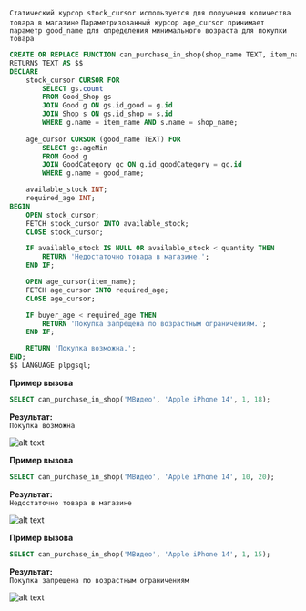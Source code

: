`Статический курсор stock_cursor используется для получения количества товара в магазине`
`Параметризованный курсор age_cursor принимает параметр good_name для определения минимального возраста для покупки товара`
```sql
CREATE OR REPLACE FUNCTION can_purchase_in_shop(shop_name TEXT, item_name TEXT, quantity INT, buyer_age INT)
RETURNS TEXT AS $$
DECLARE
    stock_cursor CURSOR FOR 
        SELECT gs.count
        FROM Good_Shop gs
        JOIN Good g ON gs.id_good = g.id
        JOIN Shop s ON gs.id_shop = s.id
        WHERE g.name = item_name AND s.name = shop_name;
        
    age_cursor CURSOR (good_name TEXT) FOR 
        SELECT gc.ageMin
        FROM Good g
        JOIN GoodCategory gc ON g.id_goodCategory = gc.id
        WHERE g.name = good_name;

    available_stock INT;
    required_age INT;
BEGIN
    OPEN stock_cursor;
    FETCH stock_cursor INTO available_stock;
    CLOSE stock_cursor;

    IF available_stock IS NULL OR available_stock < quantity THEN
        RETURN 'Недостаточно товара в магазине.';
    END IF;

    OPEN age_cursor(item_name);
    FETCH age_cursor INTO required_age;
    CLOSE age_cursor;

    IF buyer_age < required_age THEN
        RETURN 'Покупка запрещена по возрастным ограничениям.';
    END IF;

    RETURN 'Покупка возможна.';
END;
$$ LANGUAGE plpgsql;
```
**Пример вызова**
```sql
SELECT can_purchase_in_shop('МВидео', 'Apple iPhone 14', 1, 18);
```
**Результат:**  
`Покупка возможна`

![alt text](image.png)


**Пример вызова**
```sql
SELECT can_purchase_in_shop('МВидео', 'Apple iPhone 14', 10, 20);
```
**Результат:**  
`Недостаточно товара в магазине`

![alt text](image-1.png)


**Пример вызова**
```sql
SELECT can_purchase_in_shop('МВидео', 'Apple iPhone 14', 1, 15);
```
**Результат:**  
`Покупка запрещена по возрастным ограничениям`

![alt text](image-2.png)
